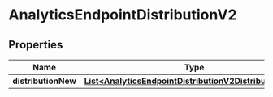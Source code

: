 
# AnalyticsEndpointDistributionV2

## Properties
Name | Type | Description | Notes
------------ | ------------- | ------------- | -------------
**distributionNew** | [**List&lt;AnalyticsEndpointDistributionV2DistributionNew&gt;**](AnalyticsEndpointDistributionV2DistributionNew.md) |  |  [optional]




